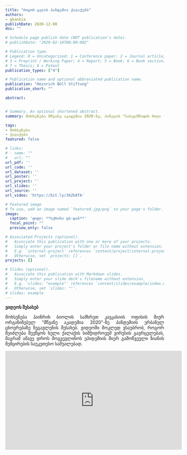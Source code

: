 ```yaml
---
title: "როგორ ცვლის პანდემია ქალაქებს"
authors:
- gkankia
publishDate: 2020-12-08 
doi: ""

# Schedule page publish date (NOT publication's date).
# publishDate: "2020-02-18T00:00:00Z"

# Publication type.
# Legend: 0 = Uncategorized; 1 = Conference paper; 2 = Journal article;
# 3 = Preprint / Working Paper; 4 = Report; 5 = Book; 6 = Book section;
# 7 = Thesis; 8 = Patent
publication_types: ["4"]

# Publication name and optional abbreviated publication name.
publication: "Heinrich Böll Stiftung"
publication_short: ""

abstract:


# Summary. An optional shortened abstract.
summary: მოხსენება მწვანე აკადემია 2020-ზე, პანელის "სახელმწიფოს როლი (ან მისი არარსებობა) ქალაქში" ფარგლებში.

tags:
- მოხსენება
- ქალაქები
featured: false

# links:
# - name: ""
#   url: ""
url_pdf: ''
url_code: ''
url_dataset: ''
url_poster: ''
url_project: ''
url_slides: ''
url_source: ''
url_video: 'https://bit.ly/36Zk8fA'

# Featured image
# To use, add an image named `featured.jpg/png` to your page's folder. 
image:
  caption: 'ფოტო: **სქრინი ფბ-დან**'
  focal_point: ""
  preview_only: false

# Associated Projects (optional).
#   Associate this publication with one or more of your projects.
#   Simply enter your project's folder or file name without extension.
#   E.g. `internal-project` references `content/project/internal-project/index.md`.
#   Otherwise, set `projects: []`.
projects: []

# Slides (optional).
#   Associate this publication with Markdown slides.
#   Simply enter your slide deck's filename without extension.
#   E.g. `slides: "example"` references `content/slides/example/index.md`.
#   Otherwise, set `slides: ""`.
# slides: example
---
```

**ვიდეოს შესახებ**
<p align="justify">
    მოხსენება ჰაინრიხ ბიოლის სამხრეთ კავკასიის ოფისის მიერ ორგანიზებულ "მწვანე აკადემია 2020"-ზე პანდემიის ურბანულ ცხოვრებაზე ზეგავლენის შესახებ.
    ვიდეოში მოკლედ ვსაუბრობ, როგორ შეიძლება შეუწყოს ხელი ქალაქის სიმჭიდროვემ ვირუსის გავრცელებას, მაგრამ ამავე დროს მოგვევლინოს ეპიდემიის მიერ გამოწვეული ზიანის შემცირების საუკეთესო საშუალებად. 
</p>

<div>
    <iframe src="https://www.facebook.com/plugins/video.php?height=314&href=https%3A%2F%2Fwww.facebook.com%2Fhbf.caucasus%2Fvideos%2F2590064291285733%2F&show_text=false&width=560" width="560" height="314" style="border:none;overflow:hidden" scrolling="no" frameborder="0" allowfullscreen="true" allow="autoplay; clipboard-write; encrypted-media; picture-in-picture; web-share" allowFullScreen="true"></iframe>
</div>